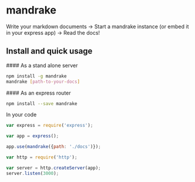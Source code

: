 # mandrake
Write your markdown documents -> Start a mandrake instance (or embed it in your express app) -> Read the docs!

## Install and quick usage

#### As a stand alone server
```bash
npm install -g mandrake
mandrake [path-to-your-docs]
```

#### As an express router
```bash
npm install --save mandrake
```

In your code
```javascript
var express = require('express');

var app = express();

app.use(mandrake({path: './docs')});

var http = require('http');

var server = http.createServer(app);
server.listen(3000);
```
